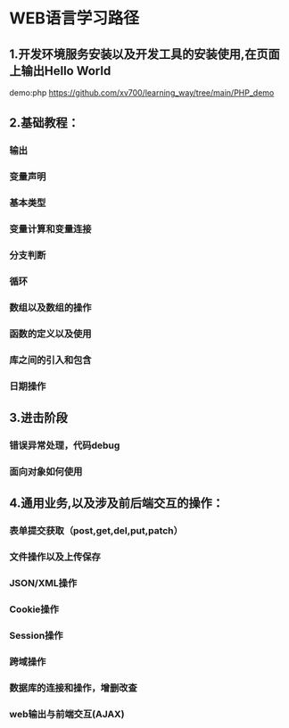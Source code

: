 # WEB语言学习路径

## 1.开发环境服务安装以及开发工具的安装使用,在页面上输出Hello  World     
demo:php https://github.com/xv700/learning_way/tree/main/PHP_demo  

## 2.基础教程：  
### 输出
### 变量声明
### 基本类型
### 变量计算和变量连接
### 分支判断
### 循环
### 数组以及数组的操作
### 函数的定义以及使用
### 库之间的引入和包含
### 日期操作

## 3.进击阶段

### 错误异常处理，代码debug
### 面向对象如何使用

## 4.通用业务,以及涉及前后端交互的操作：  

### 表单提交获取（post,get,del,put,patch）  
### 文件操作以及上传保存    
### JSON/XML操作  
### Cookie操作  
### Session操作  
### 跨域操作  

### 数据库的连接和操作，增删改查  
### web输出与前端交互(AJAX)  
